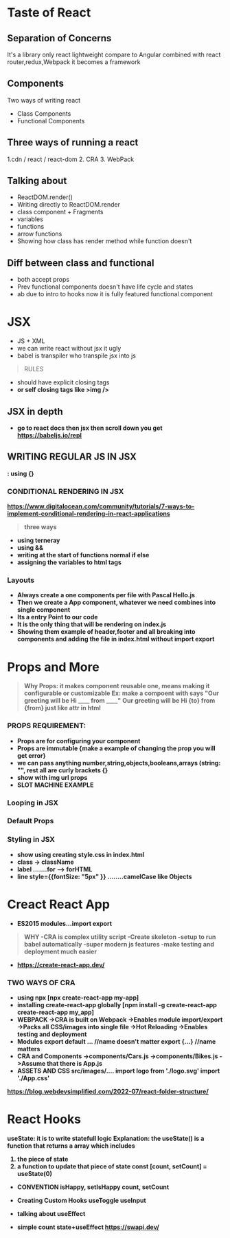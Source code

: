 # Taste of React 
## Separation of Concerns
It's a library only react lightweight compare to Angular
combined with react router,redux,Webpack it becomes a framework
## Components
Two ways of writing react
- Class Components
- Functional Components
## Three ways of running a react
1.cdn / react / react-dom
2. CRA
3. WebPack

## Talking about 
- ReactDOM.render()
- Writing directly to ReactDOM.render
- class component + Fragments
-  variables
-  functions
-  arrow functions
-  Showing how class has render method while function doesn't

## Diff between class and functional 
- both accept props 
- Prev functional components doesn't have life cycle and states
- ab due to intro to hooks now it is fully featured functional component


#  JSX
- JS + XML
- we can write react without jsx it ugly
- babel is transpiler who transpile  jsx into js
> RULES
- should have explicit closing tags <b><b/>
 - or self closing tags like >img />
## JSX in depth
- go to react docs then jsx then scroll down you get 
https://babeljs.io/repl
## WRITING REGULAR JS IN JSX 
: using {}
### CONDITIONAL RENDERING IN JSX
https://www.digitalocean.com/community/tutorials/7-ways-to-implement-conditional-rendering-in-react-applications
> three ways
- using terneray
- using &&
- writing at the start of functions normal if else
-  assigning the variables to html tags 

### Layouts
- Always create a one components per file with Pascal Hello.js 
- Then we create a App component, whatever we need combines into single component
- Its a entry Point to our code
- It is the only thing that will be rendering on index.js
- Showing them example of header,footer and all breaking into components and adding the file in index.html without import export

# Props and More
> Why Props:
it makes component reusable one, means making it configurable or customizable
Ex: make a compoent with says
"Our greeting will be Hi ____ from ____"
 Our greeting will be Hi {to} from {from} 
just like attr in html  
### PROPS REQUIREMENT:
- Props are for configuring your component
- Props are immutable {make a example of changing the prop you will get error}
- we can pass anything number,string,objects,booleans,arrays (string: "", rest all are curly brackets {}
- show with img url props 
- SLOT MACHINE EXAMPLE

### Looping in JSX

### Default Props


### Styling in JSX
- show using creating style.css in index.html
- class -> className
- label .......for --> forHTML
 - line style={{fontSize: "5px" }} ........camelCase like Objects

# Creact React App
- ES2015 modules...import export
> WHY
-CRA is complex utility script
-Create skeleton
-setup to run babel automatically
-super modern js features
-make testing and deployment much easier

- https://create-react-app.dev/
                                
### TWO WAYS OF CRA
-  using npx
[npx create-react-app my-app]
 - installing  create-react-app globally
[npm install -g create-react-app
 create-react-app my_app]
- WEBPACK
->CRA is built on Webpack
->Enables module import/export
->Packs all CSS/images into single file
->Hot Reloading
->Enables testing and deployment
- Modules
export default ... //name doesn't matter
export {...} //name matters
- CRA and Components
->components/Cars.js
->components/Bikes.js
->Assume that there is App.js
- ASSETS AND CSS
src/images/....
import logo from './logo.svg'
import './App.css'

https://blog.webdevsimplified.com/2022-07/react-folder-structure/

# React Hooks
useState: it is to write statefull logic
Explanation: the useState() is a function that returns a array which includes
1. the piece of state
2. a function to update that piece of state
const [count, setCount] = useState(0)
- CONVENTION
isHappy, setIsHappy
count, setCount
- Creating Custom Hooks
useToggle
useInput

- talking about useEffect
- simple count state+useEffect
https://swapi.dev/
